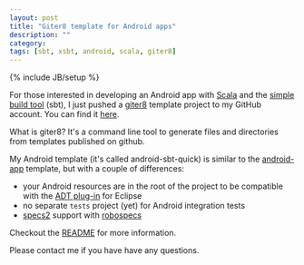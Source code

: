 ```yaml
---
layout: post
title: "Giter8 template for Android apps"
description: ""
category: 
tags: [sbt, xsbt, android, scala, giter8]
---
```

{% include JB/setup %}

For those interested in developing an Android app with [Scala](http://www.scala-lang.org/) and the [simple build tool](http://www.scala-sbt.org/) (sbt), I just pushed a [giter8](https://github.com/n8han/giter8) template project to my GitHub account. You can find it [here](https://github.com/sdb/android-sbt-quick.g8).

What is giter8? It's a command line tool to generate files and directories from templates published on github.

My Android template (it's called android-sbt-quick) is similar to the [android-app](https://github.com/jberkel/android-app.g8) template, but with a couple of differences:

* your Android resources are in the root of the project to be compatible with the [ADT plug-in](http://developer.android.com/sdk/eclipse-adt.html) for Eclipse
* no separate `tests` project (yet) for Android integration tests
* [specs2](http://etorreborre.github.com/specs2/) support with [robospecs](https://github.com/jbrechtel/robospecs)

Checkout the [README](https://github.com/sdb/android-sbt-quick.g8/blob/master/README.md) for more information.

Please contact me if you have have any questions.